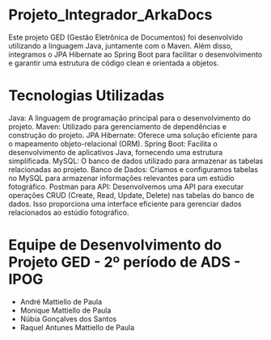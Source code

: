 # Projeto_Integrador_ArkaDocs
Este projeto GED (Gestão Eletrônica de Documentos) foi desenvolvido utilizando a linguagem Java, juntamente com o Maven. Além disso, integramos o JPA Hibernate ao Spring Boot para facilitar o desenvolvimento e garantir uma estrutura de código clean e orientada a objetos.

# Tecnologias Utilizadas

Java: A linguagem de programação principal para o desenvolvimento do projeto.
Maven: Utilizado para gerenciamento de dependências e construção do projeto.
JPA Hibernate: Oferece uma solução eficiente para o mapeamento objeto-relacional (ORM).
Spring Boot: Facilita o desenvolvimento de aplicativos Java, fornecendo uma estrutura simplificada.
MySQL: O banco de dados utilizado para armazenar as tabelas relacionadas ao projeto.
Banco de Dados: Criamos e configuramos tabelas no MySQL para armazenar informações relevantes para um estúdio fotográfico.
Postman para API: Desenvolvemos uma API para executar operações CRUD (Create, Read, Update, Delete) nas tabelas do banco de dados. Isso proporciona uma interface eficiente para gerenciar dados relacionados ao estúdio fotográfico.


# Equipe de Desenvolvimento do Projeto GED - 2º período de ADS - IPOG

- André  Mattiello de Paula
- Monique Mattiello de Paula
- Núbia Gonçalves dos Santos
- Raquel Antunes Mattiello de Paula


